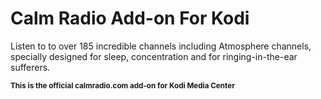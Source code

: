 # Calm Radio Add-on For Kodi

Listen to to over 185 incredible channels including Atmosphere channels, specially designed for sleep, concentration and for ringing-in-the-ear sufferers.

<small>**This is the official calmradio.com add-on for Kodi Media Center**</small>